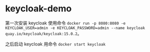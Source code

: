 # keycloak-demo

第一次安装 keycloak 使用命令 `docker run -p 8080:8080 -e KEYCLOAK_USER=admin -e KEYCLOAK_PASSWORD=admin --name keycloak quay.io/keycloak/keycloak:15.0.2`。

之后启动 keycloak 用命令 `docker start keycloak`